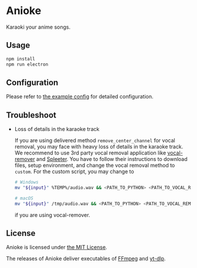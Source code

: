 # Anioke

Karaoki your anime songs.

## Usage

```sh
npm install
npm run electron
```

## Configuration

Please refer to [the example config](/config/example.jsonc) for detailed configuration.

## Troubleshoot

- Loss of details in the karaoke track

  If you are using delivered method `remove_center_channel` for vocal removal, you may face with heavy loss of details in the karaoke track. We recommend to use 3rd party vocal removal application like [vocal-remover](https://github.com/tsurumeso/vocal-remover) and [Spleeter](https://github.com/deezer/spleeter). You have to follow their instructions to download files, setup environment, and change the vocal removal method to `custom`. For the custom script, you may change to

  ```sh
  # Windows
  mv "${input}" %TEMP%/audio.wav && <PATH_TO_PYTHON> <PATH_TO_VOCAL_REMOVER>/inference.py -P <PATH_TO_VOCAL_REMOVER>/models/baseline.pth -i %TEMP%/audio.wav -o %TEMP% && mv %TEMP%/audio_Instruments.wav "${output}"

  # macOS
  mv "${input}" /tmp/audio.wav && <PATH_TO_PYTHON> <PATH_TO_VOCAL_REMOVER>/inference.py -P <PATH_TO_VOCAL_REMOVER>/models/baseline.pth -i /tmp/audio.wav -o /tmp && mv /tmp/audio_Instruments.wav "${output}"
  ```

  if you are using vocal-remover.

## License

Anioke is licensed under [the MIT License](/LICENSE).

The releases of Anioke deliver executables of [FFmpeg](https://github.com/FFmpeg/FFmpeg) and [yt-dlp](https://github.com/yt-dlp/yt-dlp).
